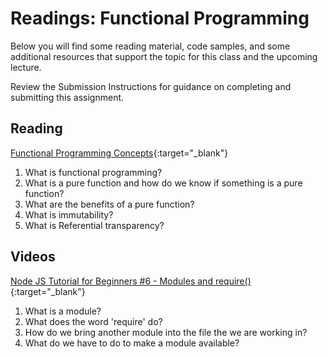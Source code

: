 # Readings: Functional Programming

Below you will find some reading material, code samples, and some additional resources that support the topic for this class and the upcoming lecture.

Review the Submission Instructions for guidance on completing and submitting this assignment.

## Reading

[Functional Programming Concepts](https://medium.com/the-renaissance-developer/concepts-of-functional-programming-in-javascript-6bc84220d2aa){:target="_blank"}

  1. What is functional programming?
  1. What is a pure function and how do we know if something is a pure function?
  1. What are the benefits of a pure function?
  1. What is immutability?
  1. What is Referential transparency?

<!-- ## Additional Resources

PLACEHOLDER -->

## Videos

[Node JS Tutorial for Beginners #6 - Modules and require()](https://www.youtube.com/watch?v=xHLd36QoS4k){:target="_blank"}

  1. What is a module?
  1. What does the word 'require' do?
  1. How do we bring another module into the file the we are working in?
  1. What do we have to do to make a module available?

<!-- ### Bookmark and Review

PLACEHOLDER -->
